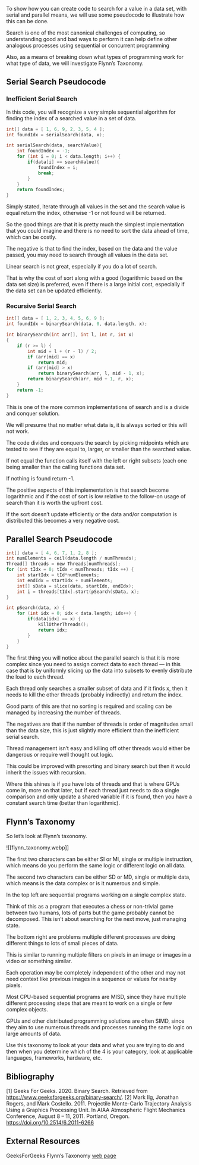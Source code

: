 To show how you can create code to search for a value in a data set, with serial and parallel means, we will use some pseudocode to illustrate how this can be done.

Search is one of the most canonical challenges of computing, so understanding good and bad ways to perform it can help define other analogous processes using sequential or concurrent programming

Also, as a means of breaking down what types of programming work for what type of data, we will investigate Flynn’s Taxonomy.

## Serial Search Pseudocode

### Inefficient Serial Search

In this code, you will recognize a very simple sequential algorithm for finding the index of a searched value in a set of data.

```c
int[] data = [ 1, 6, 9, 2, 3, 5, 4 ];
int foundIdx = serialSearch(data, x);

int serialSearch(data, searchValue){
	int foundIndex = -1;
	for (int i = 0; i < data.length; i++) {
		if(data[i] == searchValue){
			foundIndex = i;
			break;
		}
	}
	return foundIndex;
}
```


Simply stated, iterate through all values in the set and the search value is equal return the index, otherwise -1 or not found will be returned.

So the good things are that it is pretty much the simplest implementation that you could imagine and there is no need to sort the data ahead of time, which can be costly.

The negative is that to find the index, based on the data and the value passed, you may need to search through all values in the data set.

Linear search is not great, especially if you do a lot of search.

That is why the cost of sort along with a good (logarithmic based on the data set size) is preferred, even if there is a large initial cost, especially if the data set can be updated efficiently.

### Recursive Serial Search

```c
int[] data = [ 1, 2, 3, 4, 5, 6, 9 ];
int foundIdx = binarySearch(data, 0, data.length, x);

int binarySearch(int arr[], int l, int r, int x) 
{ 
	if (r >= l) { 
		int mid = l + (r - l) / 2; 
		if (arr[mid] == x)
			return mid; 
		if (arr[mid] > x) 
			return binarySearch(arr, l, mid - 1, x); 
		return binarySearch(arr, mid + 1, r, x); 
	}
	return -1;
} 
```

This is one of the more common implementations of search and is a divide and conquer solution.

We will presume that no matter what data is, it is always sorted or this will not work.

The code divides and conquers the search by picking midpoints which are tested to see if they are equal to, larger, or smaller than the searched value.

If not equal the function calls itself with the left or right subsets (each one being smaller than the calling functions data set.

If nothing is found return -1.

The positive aspects of this implementation is that search become logarithmic and if the cost of sort is low relative to the follow-on usage of search than it is worth the upfront cost.

If the sort doesn’t update efficiently or the data and/or computation is distributed this becomes a very negative cost.

## Parallel Search Pseudocode

```c
int[] data = [ 4, 6, 7, 1, 2, 8 ];
int numElements = ceil(data.length / numThreads);
Thread[] threads = new Threads[numThreads];
for (int tIdx = 0; tIdx < numThreads; tIdx ++) {
	int startIdx = tId*numElements;
	int endIdx = startIdx + numElements;
	int[] sData = slice(data, startIdx, endIdx);
	int i = threads[tIdx].start(pSearch(sData, x);
}

int pSearch(data, x) {
	for (int idx = 0; idx < data.length; idx++) {
		if(data[idx] == x) {
			killOtherThreads();
			return idx;
		}
	}
}
```

The first thing you will notice about the parallel search is that it is more complex since you need to assign correct data to each thread — in this case that is by uniformly slicing up the data into subsets to evenly distribute the load to each thread.

Each thread only searches a smaller subset of data and if it finds x, then it needs to kill the other threads (probably indirectly) and return the index.

Good parts of this are that no sorting is required and scaling can be managed by increasing the number of threads.

The negatives are that if the number of threads is order of magnitudes small than the data size, this is just slightly more efficient than the inefficient serial search.

Thread management isn’t easy and killing off other threads would either be dangerous or require well thought out logic.

This could be improved with presorting and binary search but then it would inherit the issues with recursion.

Where this shines is if you have lots of threads and that is where GPUs come in, more on that later, but if each thread just needs to do a single comparison and only update a shared variable if it is found, then you have a constant search time (better than logarithmic).

## Flynn’s Taxonomy

So let’s look at Flynn’s taxonomy.

![[flynn_taxonomy.webp]]

The first two characters can be either SI or MI, single or multiple instruction, which means do you perform the same logic or different logic on all data.

The second two characters can be either SD or MD, single or multiple data, which means is the data complex or is it numerous and simple.

In the top left are sequential programs working on a single complex state.

Think of this as a program that executes a chess or non-trivial game between two humans, lots of parts but the game probably cannot be decomposed. This isn’t about searching for the next move, just managing state.

The bottom right are problems multiple different processes are doing different things to lots of small pieces of data. 

This is similar to running multiple filters on pixels in an image or images in a video or something similar.

Each operation may be completely independent of the other and may not need context like previous images in a sequence or values for nearby pixels.

Most CPU-based sequential programs are MISD, since they have multiple different processing steps that are meant to work on a single or few complex objects.

GPUs and other distributed programming solutions are often SIMD, since they aim to use numerous threads and processes running the same logic on large amounts of data.

Use this taxonomy to look at your data and what you are trying to do and then when you determine which of the 4 is your category, look at applicable languages, frameworks, hardware, etc.

## Bibliography

[1] Geeks For Geeks. 2020. Binary Search. Retrieved from https://www.geeksforgeeks.org/binary-search/.
[2] Mark Ilg, Jonathan Rogers, and Mark Costello. 2011. Projectile Monte-Carlo Trajectory Analysis Using a Graphics Processing Unit. In AIAA Atmospheric Flight Mechanics Conference, August 8 – 11, 2011. Portland, Oregon. https://doi.org/10.2514/6.2011-6266

## External Resources

GeeksForGeeks Flynn’s Taxonomy [web page](https://www.geeksforgeeks.org/computer-architecture-flynns-taxonomy/ "Flynn's Taxonomy")